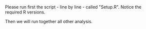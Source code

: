 Please run first the script - line by line - called "Setup.R". Notice the required R versions.

Then we will run together all other analysis.
